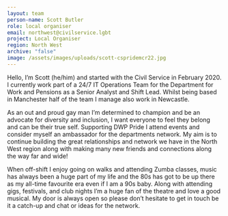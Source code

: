 ```yaml
---
layout: team
person-name: Scott Butler
role: local organiser
email: northwest@civilservice.lgbt
project: Local Organiser
region: North West
archive: "false"
image: /assets/images/uploads/scott-cspridemcr22.jpg
---
```

Hello, I’m Scott (he/him) and started with the Civil Service in February 2020. I currently work part of a 24/7 IT Operations Team for the Department for Work and Pensions as a Senior Analyst and Shift Lead. Whilst being based in Manchester half of the team I manage also work in Newcastle.

As an out and proud gay man I’m determined to champion and be an advocate for diversity and inclusion, I want everyone to feel they belong and can be their true self. Supporting DWP Pride I attend events and consider myself an ambassador for the departments network. My aim is to continue building the great relationships and network we have in the North West region along with making many new friends and connections along the way far and wide!

When off-shift I enjoy going on walks and attending Zumba classes, music has always been a huge part of my life and the 80s has got to be up there as my all-time favourite era even if I am a 90s baby. Along with attending gigs, festivals, and club nights I’m a huge fan of the theatre and love a good musical. My door is always open so please don’t hesitate to get in touch be it a catch-up and chat or ideas for the network.